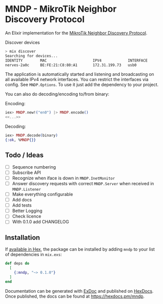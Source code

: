 # MNDP - MikroTik Neighbor Discovery Protocol

An Elixir implementation for the [MikroTik Neighbor Discovery Protocol](https://help.mikrotik.com/docs/display/ROS/Neighbor+discovery).


Discover devices

```bash
> mix discover
Searching for devices...
IDENTITY        MAC                     IPV4            INTERFACE       UPTIME
nerves-2a0c     BE:FE:21:C8:80:A1       172.31.199.73   usb0            1605
```

The application is automatically started and listening and broadcasting on all available IPv4 network interfaces. You can restrict the interfaces via config. See `MNDP.Options`. To use it just add the dependency to your project.

You can also do decoding/encoding to/from binary:

Encoding: 

```elixir
iex> MNDP.new!("en0") |> MNDP.encode()
<<...>>
```

Decoding: 

```elixir
iex> MNDP.decode(binary)
{:ok, %MNDP{}}
```


## Todo / Ideas

- [ ] Sequence numbering
- [ ] Subscribe API
- [ ] Recognize when iface is down in `MNDP.InetMonitor`
- [ ] Answer discovery requests with correct `MNDP.Server` when received in `MNDP.Listener`
- [ ] Make everything configurable
- [ ] Add docs
- [ ] Add tests
- [ ] Better Logging
- [ ] Check licence
- [ ] With 0.1.0 add CHANGELOG

## Installation

If [available in Hex](https://hex.pm/docs/publish), the package can be installed
by adding `mndp` to your list of dependencies in `mix.exs`:

```elixir
def deps do
  [
    {:mndp, "~> 0.1.0"}
  ]
end
```

Documentation can be generated with [ExDoc](https://github.com/elixir-lang/ex_doc)
and published on [HexDocs](https://hexdocs.pm). Once published, the docs can
be found at <https://hexdocs.pm/mndp>.

